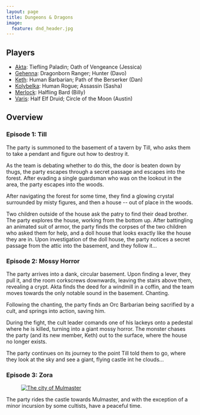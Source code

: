 ```yaml
---
layout: page
title: Dungeons & Dragons
image:
  feature: dnd_header.jpg
---
```


## Players

   * [Akta](https://www.dndbeyond.com/profile/craigmbooth/characters/9727965): Tiefling Paladin; Oath of Vengeance (Jessica)
   * [Gehenna](https://www.dndbeyond.com/profile/craigmbooth/characters/9817137): Dragonborn Ranger; Hunter (Davo)
   * [Keth](https://www.dndbeyond.com/profile/craigmbooth/characters/12844059): Human Barbarian; Path of the Berserker (Dan)
   * [Kolybelka](https://www.dndbeyond.com/profile/craigmbooth/characters/15188549): Human Rogue; Assassin (Sasha)
   * [Merlock](https://www.dndbeyond.com/profile/craigmbooth/characters/10604375): Halfling Bard (Billy)
   * [Varis](https://www.dndbeyond.com/profile/craigmbooth/characters/11643474): Half Elf Druid; Circle of the Moon (Austin)

## Overview

### Episode 1:  Till

The party is summoned to the basement of a tavern by Till, who asks them to take a pendant and figure out how to destroy it.

As the team is debating whether to do this, the door is beaten down by thugs, the party escapes through a secret passage and escapes into the forest.  After evading a single guardsman who was on the lookout in the area, the party escapes into the woods.

After navigating the forest for some time, they find a glowing crystal surrounded by misty figures, and then a house -- out of place in the woods.

Two children outside of the house ask the patry to find their dead brother.  The party explores the house, working from the bottom up.  After battingling an animated suit of armor, the party finds the corpses of the two children who asked them for help, and a doll house that looks exactly like the house they are in.  Upon investigation of the doll house, the party notices a secret passage from the attic into the basement, and they follow it…


### Episode 2:  Mossy Horror

The party arrives into a dank, circular basement.  Upon finding a lever, they pull it, and the room corkscrews downwards, leaving the stairs above them, revealing a crypt.  Akta finds the deed for a windmill in a coffin, and the team moves towards the only notable sound in the basement.  Chanting.

Following the chanting, the party finds an Orc Barbarian being sacrified by a cult, and springs into action, saving him.

During the fight, the cult leader comands one of his lackeys onto a pedestal where he is killed, turning into a giant mossy horror.  The monster chases the party (and its new member, Keth) out to the surface, where the house no longer exists.

The party continues on its journey to the point Till told them to go, where they look at the sky and see a giant, flying castle int he clouds…

### Episode 3: Zora

<figure class="half">
  <a href="mulmaster.png"><img src="mulmaster.png" alt="The city of Mulmaster"></a>
</figure>

The party rides the castle towards Mulmaster, and with the exception of a minor incursion by some cultists, have a peaceful time.



